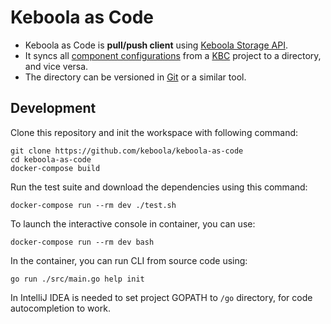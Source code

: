 # Keboola as Code

- Keboola as Code is **pull/push client** using [Keboola Storage API](https://developers.keboola.com/integrate/storage/api/).
- It syncs all [component configurations](https://help.keboola.com/components/) from a [KBC](https://www.keboola.com/) project to a directory, and vice versa.
- The directory can be versioned in [Git](https://git-scm.com/) or a similar tool.

## Development

Clone this repository and init the workspace with following command:

```
git clone https://github.com/keboola/keboola-as-code
cd keboola-as-code
docker-compose build
```

Run the test suite and download the dependencies using this command:

```
docker-compose run --rm dev ./test.sh
```

To launch the interactive console in container, you can use:
```
docker-compose run --rm dev bash
```

In the container, you can run CLI from source code using:
```
go run ./src/main.go help init
```

In IntelliJ IDEA is needed to set project GOPATH to `/go` directory, for code autocompletion to work.
